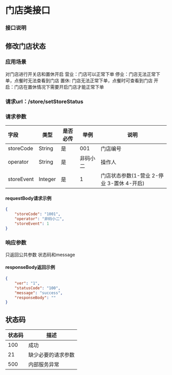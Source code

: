 # 门店类接口

### 接口说明

## 修改门店状态

### 应用场景

对门店进行开关店和置休开启
营业：门店可以正常下单
停业：门店无法正常下单，点餐时无法查看到门店
置休: 门店无法正常下单，点餐时可查看到门店
开启：门店在置休情况下需要开启门店才能正常下单

### 请求url：/store/setStoreStatus

### 请求参数

| 字段      | 类型   | 是否必传 | 举例               | 说明   |
| :-------- | ------ | -------- | ------------------ | ------ |
| storeCode | String | 是       | 001               | 门店编号 |
| operator  | String | 是       | 非码小二 | 操作人 |
| storeEvent  | Integer | 是       | 1 | 门店状态参数(1-营业 2-停业 3-置休 4-开启) |


#### requestBody请求示例

```json
{
	"storeCode": "1001",
	"operator": "非码小二",
    "storeEvent": 1
}
```

### 响应参数

只返回公共参数 状态码和message

#### responseBody返回示例

```json
{
    "ver": "1",
    "statusCode": "100",
    "message": "success",
    "responseBody": ""
}
```


## 状态码

|  状态码   |  描述 |
| -------|  ----|
|100|成功|
|21|缺少必要的请求参数|
|500|内部服务异常|



